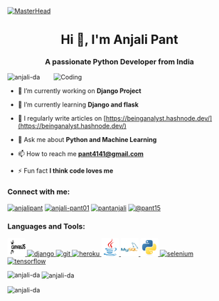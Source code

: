 [![MasterHead](https://pbs.twimg.com/profile_banners/1546034178814144513/1668082313/1080x360)](https://rishavchanda.io)
<h1 align="center">Hi 👋, I'm Anjali Pant</h1>
<h3 align="center">A passionate Python Developer from India</h3>

<img align="right" alt="Coding" width="400" src="https://media.tenor.com/S59bPkT0pqcAAAAC/programming.gif">
<p align="left"> <img src="https://komarev.com/ghpvc/?username=anjali-da&label=Profile%20views&color=0e75b6&style=flat" alt="anjali-da" /> </p>


- 🔭 I’m currently working on **Django Project**

- 🌱 I’m currently learning **Django and flask**

- 📝 I regularly write articles on [https://beinganalyst.hashnode.dev/](https://beinganalyst.hashnode.dev/)

- 💬 Ask me about **Python and Machine Learning**

- 📫 How to reach me **pant4141@gmail.com**

- ⚡ Fun fact **I think code loves me**

<h3 align="left">Connect with me:</h3>
<p align="left">
<a href="https://twitter.com/anjalipant" target="blank"><img align="center" src="https://raw.githubusercontent.com/rahuldkjain/github-profile-readme-generator/master/src/images/icons/Social/twitter.svg" alt="anjalipant" height="30" width="40" /></a>
<a href="https://linkedin.com/in/anjali-pant01" target="blank"><img align="center" src="https://raw.githubusercontent.com/rahuldkjain/github-profile-readme-generator/master/src/images/icons/Social/linked-in-alt.svg" alt="anjali-pant01" height="30" width="40" /></a>
<a href="https://kaggle.com/pantanjali" target="blank"><img align="center" src="https://raw.githubusercontent.com/rahuldkjain/github-profile-readme-generator/master/src/images/icons/Social/kaggle.svg" alt="pantanjali" height="30" width="40" /></a>
<a href="https://hashnode.com/@pant15" target="blank"><img align="center" src="https://raw.githubusercontent.com/rahuldkjain/github-profile-readme-generator/master/src/images/icons/Social/hashnode.svg" alt="@pant15" height="30" width="40" /></a>
</p>

<h3 align="left">Languages and Tools:</h3>
<p align="left"> <a href="https://canvasjs.com" target="_blank" rel="noreferrer"> <img src="https://raw.githubusercontent.com/Hardik0307/Hardik0307/master/assets/canvasjs-charts.svg" alt="canvasjs" width="40" height="40"/> </a> <a href="https://www.djangoproject.com/" target="_blank" rel="noreferrer"> <img src="https://cdn.worldvectorlogo.com/logos/django.svg" alt="django" width="40" height="40"/> </a> <a href="https://git-scm.com/" target="_blank" rel="noreferrer"> <img src="https://www.vectorlogo.zone/logos/git-scm/git-scm-icon.svg" alt="git" width="40" height="40"/> </a> <a href="https://heroku.com" target="_blank" rel="noreferrer"> <img src="https://www.vectorlogo.zone/logos/heroku/heroku-icon.svg" alt="heroku" width="40" height="40"/> </a> <a href="https://www.java.com" target="_blank" rel="noreferrer"> <img src="https://raw.githubusercontent.com/devicons/devicon/master/icons/java/java-original.svg" alt="java" width="40" height="40"/> </a> <a href="https://www.mysql.com/" target="_blank" rel="noreferrer"> <img src="https://raw.githubusercontent.com/devicons/devicon/master/icons/mysql/mysql-original-wordmark.svg" alt="mysql" width="40" height="40"/> </a> <a href="https://www.python.org" target="_blank" rel="noreferrer"> <img src="https://raw.githubusercontent.com/devicons/devicon/master/icons/python/python-original.svg" alt="python" width="40" height="40"/> </a> <a href="https://www.selenium.dev" target="_blank" rel="noreferrer"> <img src="https://raw.githubusercontent.com/detain/svg-logos/780f25886640cef088af994181646db2f6b1a3f8/svg/selenium-logo.svg" alt="selenium" width="40" height="40"/> </a> <a href="https://www.tensorflow.org" target="_blank" rel="noreferrer"> <img src="https://www.vectorlogo.zone/logos/tensorflow/tensorflow-icon.svg" alt="tensorflow" width="40" height="40"/> </a> </p>

<p><img align="left" src="https://github-readme-stats.vercel.app/api/top-langs?username=anjali-da&show_icons=true&locale=en&layout=compact" alt="anjali-da" /></p>

<p>&nbsp;<img align="center" src="https://github-readme-stats.vercel.app/api?username=anjali-da&show_icons=true&locale=en" alt="anjali-da" /></p>

<p><img align="center" src="https://github-readme-streak-stats.herokuapp.com/?user=anjali-da&" alt="anjali-da" /></p>


